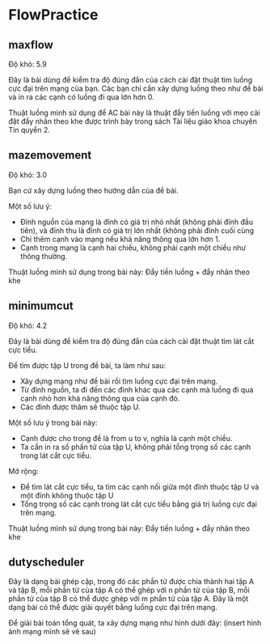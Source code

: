 # FlowPractice
## maxflow
Độ khó: 5.9

Đây là bài dùng để kiểm tra độ đúng đắn của cách cài đặt thuật tìm luồng cực đại trên mạng của bạn. Các bạn chỉ cần xây dựng luồng theo như đề bài và in ra các cạnh có luồng đi qua lớn hơn 0.

Thuật luồng mình sử dụng để AC bài này là thuật đẩy tiền luồng với mẹo cài đặt đẩy nhãn theo khe được trình bày trong sách Tài liệu giáo khoa chuyên Tin quyển 2. 

## mazemovement
Độ khó: 3.0

Bạn cứ xây dựng luồng theo hướng dẫn của đề bài. 

Một số lưu ý:
* Đỉnh nguồn của mạng là đỉnh có giá trị nhỏ nhất (không phải đỉnh đầu tiên), và đỉnh thu là đỉnh có giá trị lớn nhất (không phải đỉnh cuối cùng
* Chỉ thêm cạnh vào mạng nếu khả năng thông qua lớn hơn 1.
* Cạnh trong mạng là cạnh hai chiều, không phải cạnh một chiều như thông thường.

Thuật luồng mình sử dụng trong bài này: Đẩy tiền luồng + đẩy nhãn theo khe
## minimumcut
Độ khó: 4.2

Đây là bài dùng để kiểm tra độ đúng đắn của cách cài đặt thuật tìm lát cắt cực tiểu.

Để tìm được tập U trong đề bài, ta làm như sau:
* Xây dựng mạng như đề bài rồi tìm luồng cực đại trên mạng.
* Từ đỉnh nguồn, ta đi đến các đỉnh khác qua các cạnh mà luồng đi qua cạnh nhỏ hơn khả năng thông qua của cạnh đó.
* Các đỉnh được thăm sẽ thuộc tập U.

Một số lưu ý trong bài này:
* Cạnh được cho trong đề là from u to v, nghĩa là cạnh một chiều.
* Ta cần in ra số phần tử của tập U, không phải tổng trọng số các cạnh trong lát cắt cực tiểu.

Mở rộng: 
* Để tìm lát cắt cực tiểu, ta tìm các cạnh nối giữa một đỉnh thuộc tập U và một đỉnh không thuộc tập U
* Tổng trọng số các cạnh trong lát cắt cực tiểu bằng giá trị luồng cực đại trên mạng.

Thuật luồng mình sử dụng trong bài này: Đẩy tiền luồng + đẩy nhãn theo khe
## dutyscheduler
Đây là dạng bài ghép cặp, trong đó các phần tử được chia thành hai tập A và tập B, mỗi phần tử của tập A có thể ghép với n phần tử của tập B, mỗi phần tử của tập B có thể được ghép với m phần tử của tập A. Đây là một dạng bài có thể được giải quyết bằng luồng cực đại trên mạng.

Để giải bài toán tổng quát, ta xây dựng mạng như hình dưới đây:
(insert hình ảnh mạng mình sẽ vẽ sau)


